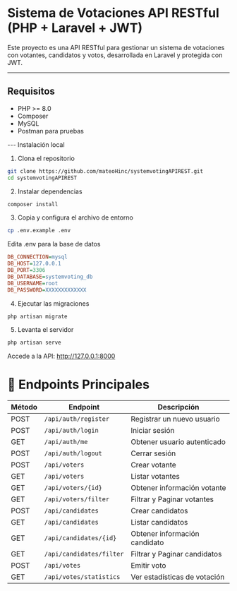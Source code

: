 # Sistema de Votaciones API RESTful (PHP + Laravel + JWT)

Este proyecto es una API RESTful para gestionar un sistema de votaciones con votantes, candidatos y votos, desarrollada en Laravel y protegida con JWT.

---

## Requisitos

- PHP >= 8.0
- Composer
- MySQL
- Postman para pruebas

--- Instalación local

1. Clona el repositorio
```bash
git clone https://github.com/mateoHinc/systemvotingAPIREST.git
cd systemvotingAPIREST
```

2. Instalar dependencias
```bash
composer install
```

3. Copia y configura el archivo de entorno
```bash
cp .env.example .env
```

Edita .env para la base de datos
```ini
DB_CONNECTION=mysql
DB_HOST=127.0.0.1
DB_PORT=3306
DB_DATABASE=systemvoting_db
DB_USERNAME=root
DB_PASSWORD=XXXXXXXXXXXXX
```

4. Ejecutar las migraciones
```bash
php artisan migrate
```

5. Levanta el servidor
```bash
php artisan serve
```
Accede a la API: http://127.0.0.1:8000

# 🔌 Endpoints Principales

| Método | Endpoint                   | Descripción                       |
|--------|----------------------------|-----------------------------------|
| POST   | `/api/auth/register`       | Registrar un nuevo usuario        |
| POST   | `/api/auth/login`          | Iniciar sesión                    |
| GET    | `/api/auth/me`             | Obtener usuario autenticado       |
| POST   | `/api/auth/logout`         | Cerrar sesión                     |
| POST   | `/api/voters`              | Crear votante                     |
| GET    | `/api/voters`              | Listar votantes                   |
| GET    | `/api/voters/{id}`         | Obtener información votante       |
| GET    | `/api/voters/filter`       | Filtrar y Paginar votantes        |
| POST   | `/api/candidates`          | Crear candidatos                  |
| GET    | `/api/candidates`          | Listar candidatos                 |
| GET    | `/api/candidates/{id}`     | Obtener información candidato     |
| GET    | `/api/candidates/filter`   | Filtrar y Paginar candidatos      |
| POST   | `/api/votes`               | Emitir voto                       |
| GET    | `/api/votes/statistics`    | Ver estadísticas de votación      |

